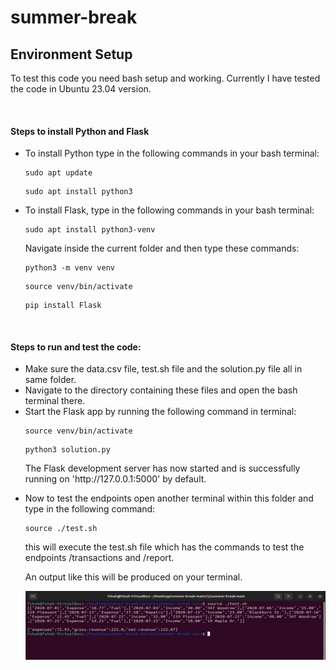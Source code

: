 # summer-break
<h2>Environment Setup</h2>
<p>To test this code you need bash setup and working. 
Currently I have tested the code in Ubuntu 23.04 version.
</p>
<br/>
<h4>Steps to install Python and Flask</h4>
<ul>
<li>To install Python type in the following commands in your bash terminal:</li>

``` 
sudo apt update
```
```
sudo apt install python3
```

<li>To install Flask, type in the following commands in your bash terminal:</li>

```commandline
sudo apt install python3-venv
```
<p>Navigate inside the current folder and then type these commands: </p>

```commandline
python3 -m venv venv 
```

```
source venv/bin/activate
```

```
pip install Flask
```
</ul>
<br/>

<h4>Steps to run and test the code:</h4>
<ul>
<li>Make sure the data.csv file, test.sh file and the solution.py file all in same folder.</li>
<li>Navigate to the directory containing these files and open the bash terminal there.</li>
<li>Start the Flask app by running the following command in terminal:

```commandline
source venv/bin/activate
```

```commandline
python3 solution.py
```
<p>The Flask development server has now started and is successfully running on 'http://127.0.0.1:5000' by default.</p>
</li>
<li>Now to test the endpoints open another terminal within this folder and type in the following command:

```commandline
source ./test.sh
```

this will execute the test.sh file which has the commands to test the endpoints /transactions and /report.

An output like this will be produced on your terminal.
<br/>


![img.png](img.png)
</li>
</ul>
